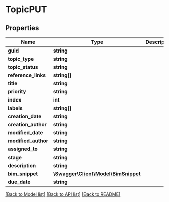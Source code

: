 # TopicPUT

## Properties
Name | Type | Description | Notes
------------ | ------------- | ------------- | -------------
**guid** | **string** |  | [optional] 
**topic_type** | **string** |  | [optional] 
**topic_status** | **string** |  | [optional] 
**reference_links** | **string[]** |  | [optional] 
**title** | **string** |  | [optional] 
**priority** | **string** |  | [optional] 
**index** | **int** |  | [optional] 
**labels** | **string[]** |  | [optional] 
**creation_date** | **string** |  | [optional] 
**creation_author** | **string** |  | [optional] 
**modified_date** | **string** |  | [optional] 
**modified_author** | **string** |  | [optional] 
**assigned_to** | **string** |  | [optional] 
**stage** | **string** |  | [optional] 
**description** | **string** |  | [optional] 
**bim_snippet** | [**\Swagger\Client\Model\BimSnippet**](BimSnippet.md) |  | [optional] 
**due_date** | **string** |  | [optional] 

[[Back to Model list]](../README.md#documentation-for-models) [[Back to API list]](../README.md#documentation-for-api-endpoints) [[Back to README]](../README.md)


